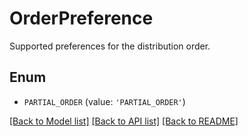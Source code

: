 # OrderPreference

Supported preferences for the distribution order.

## Enum

* `PARTIAL_ORDER` (value: `'PARTIAL_ORDER'`)

[[Back to Model list]](../README.md#documentation-for-models) [[Back to API list]](../README.md#documentation-for-api-endpoints) [[Back to README]](../README.md)


